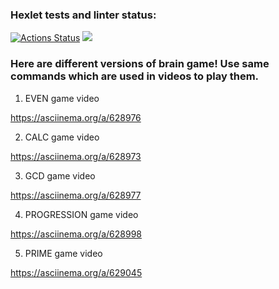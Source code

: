 ### Hexlet tests and linter status:
[![Actions Status](https://github.com/ArtemyAA/python-project-49/actions/workflows/hexlet-check.yml/badge.svg)](https://github.com/ArtemyAA/python-project-49/actions)
<a href="https://codeclimate.com/github/ArtemyAA/python-project-49/maintainability"><img src="https://api.codeclimate.com/v1/badges/4bbb589b663890b2660f/maintainability" /></a>

### Here are different versions of brain game! Use same commands which are used in videos to play them.

1. EVEN game video 

https://asciinema.org/a/628976

2. CALC game video

https://asciinema.org/a/628973

3. GCD game video

https://asciinema.org/a/628977

4. PROGRESSION game video

https://asciinema.org/a/628998

5. PRIME game video

https://asciinema.org/a/629045
